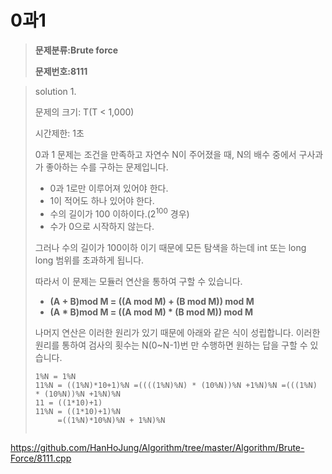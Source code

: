 #  0과1

> **문제분류:Brute force**
>
> **문제번호:8111**

> solution 1.
>
> 문제의 크기:    T(T < 1,000)
>
> 시간제한: 1초
>
> 
>
> 0과 1 문제는 조건을 만족하고 자연수 N이 주어졌을 때, N의 배수 중에서 구사과가 좋아하는 수를 구하는 문제입니다.
>
> - 0과 1로만 이루어져 있어야 한다.
> - 1이 적어도 하나 있어야 한다.
> - 수의 길이가 100 이하이다.(2<sup>100</sup> 경우)
> - 수가 0으로 시작하지 않는다.
>
> 
>
> 그러나 수의 길이가 100이하 이기 때문에 모든 탐색을 하는데 int 또는 long long 범위를 초과하게 됩니다.
>
> 따라서 이 문제는 모듈러 연산을 통하여 구할 수 있습니다.
>
> - **(A + B)mod M = ((A mod M) + (B mod M)) mod M**
> - **(A \* B)mod M = ((A mod M) \* (B mod M)) mod M**
>
> 나머지 연산은 이러한 원리가 있기 때문에 아래와 같은 식이 성립합니다. 이러한 원리를 통하여 검사의 횟수는 N(0~N-1)번 만 수행하면 원하는 답을 구할 수 있습니다.
>
> ```
> 1%N = 1%N		  
> 11%N = ((1%N)*10+1)%N =((((1%N)%N) * (10%N))%N +1%N)%N =(((1%N) * (10%N))%N +1%N)%N
> 11 = ((1*10)+1)
> 11%N = ((1*10)+1)%N
>      =((1%N)*10%N)%N + 1%N)%N
> 
> 
> ```
>
> 

https://github.com/HanHoJung/Algorithm/tree/master/Algorithm/Brute-Force/8111.cpp  
















